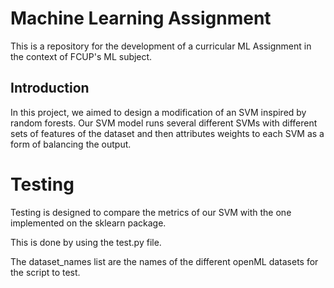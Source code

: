 # Machine Learning Assignment
This is a repository for the development of a curricular ML Assignment in the context of FCUP's ML subject.

## Introduction

In this project, we aimed to design a modification of an SVM inspired by random forests. Our SVM model runs several different SVMs with different sets of features of the dataset and then attributes weights to each SVM as a form of balancing the output.

# Testing

Testing is designed to compare the metrics of our SVM with the one implemented on the sklearn package.

This is done by using the test.py file.

The dataset_names list are the names of the different openML datasets for the script to test.